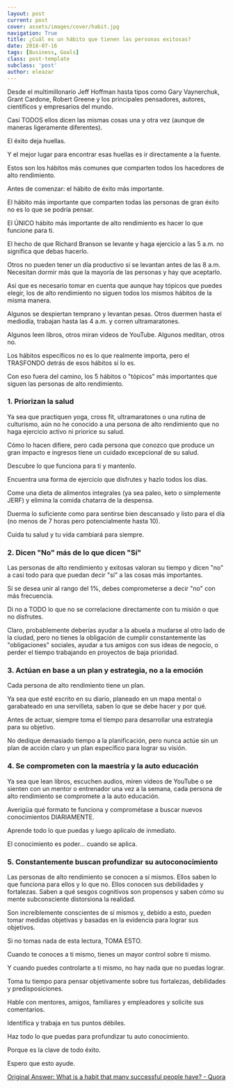 ```yaml
---
layout: post
current: post
cover: assets/images/cover/habit.jpg
navigation: True
title: ¿Cuál es un hábito que tienen las personas exitosas?
date: 2018-07-16
tags: [Business, Goals]
class: post-template
subclass: 'post'
author: eleazar
---
```


Desde el multimillonario Jeff Hoffman hasta tipos como Gary Vaynerchuk, Grant Cardone, Robert Greene y los principales pensadores, autores, científicos y empresarios del mundo.

Casi TODOS ellos dicen las mismas cosas una y otra vez (aunque de maneras ligeramente diferentes).

El éxito deja huellas.

Y el mejor lugar para encontrar esas huellas es ir directamente a la fuente.

Estos son los hábitos más comunes que comparten todos los hacedores de alto rendimiento.

Antes de comenzar: el hábito de éxito más importante.

El hábito más importante que comparten todas las personas de gran éxito no es lo que se podría pensar.

El ÚNICO hábito más importante de alto rendimiento es hacer lo que funcione para ti.

El hecho de que Richard Branson se levante y haga ejercicio a las 5 a.m. no significa que debas hacerlo.

Otros no pueden tener un día productivo si se levantan antes de las 8 a.m. Necesitan dormir más que la mayoría de las personas y hay que aceptarlo.

Así que es necesario tomar en cuenta que aunque hay tópicos que puedes elegir, los de alto rendimiento no siguen todos los mismos hábitos de la misma manera.

Algunos se despiertan temprano y levantan pesas. Otros duermen hasta el mediodía, trabajan hasta las 4 a.m. y corren ultramaratones.

Algunos leen libros, otros miran videos de YouTube. Algunos meditan, otros no.

Los hábitos específicos no es lo que realmente importa, pero el TRASFONDO detrás de esos hábitos sí lo es.

Con eso fuera del camino, los 5 hábitos o "tópicos" más importantes que siguen las personas de alto rendimiento.

### 1. Priorizan la salud

Ya sea que practiquen yoga, cross fit, ultramaratones o una rutina de culturismo, aún no he conocido a una persona de alto rendimiento que no haga ejercicio activo ni priorice su salud.

Cómo lo hacen difiere, pero cada persona que conozco que produce un gran impacto e ingresos tiene un cuidado excepcional de su salud.

Descubre lo que funciona para ti y mantenlo.

Encuentra una forma de ejercicio que disfrutes y hazlo todos los días.

Come una dieta de alimentos integrales (ya sea paleo, keto o simplemente JERF) y elimina la comida chatarra de la despensa.

Duerma lo suficiente como para sentirse bien descansado y listo para el día (no menos de 7 horas pero potencialmente hasta 10).

Cuida tu salud y tu vida cambiará para siempre.

### 2. Dicen "No" más de lo que dicen "Sí"

Las personas de alto rendimiento y exitosas valoran su tiempo y dicen "no" a casi todo para que puedan decir "sí" a las cosas más importantes.

Si se desea unir al rango del 1%, debes comprometerse a decir "no" con más frecuencia.

Di no a TODO lo que no se correlacione directamente con tu misión o que no disfrutes.

Claro, probablemente deberías ayudar a la abuela a mudarse al otro lado de la ciudad, pero no tienes la obligación de cumplir constantemente las "obligaciones" sociales, ayudar a tus amigos con sus ideas de negocio, o perder el tiempo trabajando en proyectos de baja prioridad.

### 3. Actúan en base a un plan y estrategia, no a la emoción

Cada persona de alto rendimiento tiene un plan.

Ya sea que esté escrito en su diario, planeado en un mapa mental o garabateado en una servilleta, saben lo que se debe hacer y por qué.

Antes de actuar, siempre toma el tiempo para desarrollar una estrategia para su objetivo.

No dedique demasiado tiempo a la planificación, pero nunca actúe sin un plan de acción claro y un plan específico para lograr su visión.

### 4. Se comprometen con la maestría y la auto educación

Ya sea que lean libros, escuchen audios, miren videos de YouTube o se sienten con un mentor o entrenador una vez a la semana, cada persona de alto rendimiento se compromete a la auto educación.

Averigüa qué formato te funciona y comprométase a buscar nuevos conocimientos DIARIAMENTE.

Aprende todo lo que puedas y luego aplícalo de inmediato.

El conocimiento es poder... cuando se aplica.

### 5. Constantemente buscan profundizar su autoconocimiento

Las personas de alto rendimiento se conocen a sí mismos. Ellos saben lo que funciona para ellos y lo que no. Ellos conocen sus debilidades y fortalezas. Saben a qué sesgos cognitivos son propensos y saben cómo su mente subconsciente distorsiona la realidad.

Son increíblemente conscientes de sí mismos y, debido a esto, pueden tomar medidas objetivas y basadas en la evidencia para lograr sus objetivos.

Si no tomas nada de esta lectura, TOMA ESTO.

Cuando te conoces a ti mismo, tienes un mayor control sobre ti mismo.

Y cuando puedes controlarte a ti mismo, no hay nada que no puedas lograr.

Toma tu tiempo para pensar objetivamente sobre tus fortalezas, debilidades y predisposiciones.

Hable con mentores, amigos, familiares y empleadores y solicite sus comentarios.

Identifica y trabaja en tus puntos débiles.

Haz todo lo que puedas para profundizar tu auto conocimiento.

Porque es la clave de todo éxito.

Espero que esto ayude.

[Original Answer: What is a habit that many successful people have? - Quora](https://www.quora.com/What-is-a-habit-that-many-successful-people-have)

